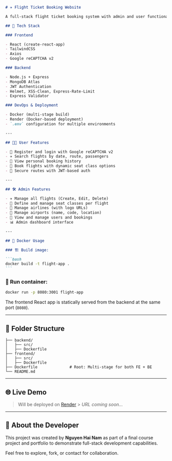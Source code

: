 ````markdown
# ✈️ Flight Ticket Booking Website

A full-stack flight ticket booking system with admin and user functionality. This project is designed to demonstrate end-to-end modern web development, secure authentication, and deployment using Docker and Render.

## 🔧 Tech Stack

### Frontend

- React (create-react-app)
- TailwindCSS
- Axios
- Google reCAPTCHA v2

### Backend

- Node.js + Express
- MongoDB Atlas
- JWT Authentication
- Helmet, XSS-Clean, Express-Rate-Limit
- Express Validator

### DevOps & Deployment

- Docker (multi-stage build)
- Render (Docker-based deployment)
- `.env` configuration for multiple environments

---

## 👨‍💼 User Features

- 🔐 Register and login with Google reCAPTCHA v2
- ✈️ Search flights by date, route, passengers
- 📃 View personal booking history
- 🧾 Book flights with dynamic seat class options
- 🔐 Secure routes with JWT-based auth

---

## 🛠️ Admin Features

- ✈️ Manage all flights (Create, Edit, Delete)
- 🧳 Define and manage seat classes per flight
- 🏢 Manage airlines (with logo URLs)
- 🛬 Manage airports (name, code, location)
- 👥 View and manage users and bookings
- 📊 Admin dashboard interface

---

## 🐳 Docker Usage

### 🏗️ Build image:

```bash
docker build -t flight-app .
```
````

### 🚀 Run container:

```bash
docker run -p 8080:3001 flight-app
```

The frontend React app is statically served from the backend at the same port (`8080`).

---

## 📁 Folder Structure

```
├── backend/
│   ├── src/
│   ├── Dockerfile
├── frontend/
│   ├── src/
│   ├── Dockerfile
├── Dockerfile              # Root: Multi-stage for both FE + BE
└── README.md
```

---

## 🌐 Live Demo

> Will be deployed on [Render](https://render.com/) > _URL coming soon..._

---

## 🙋 About the Developer

This project was created by **Nguyen Hai Nam** as part of a final course project and portfolio to demonstrate full-stack development capabilities.

Feel free to explore, fork, or contact for collaboration.
